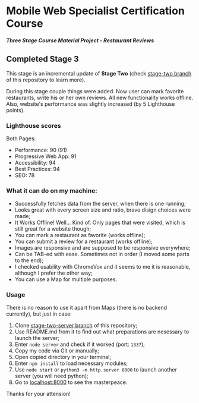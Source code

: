 # Mobile Web Specialist Certification Course

#### _Three Stage Course Material Project - Restaurant Reviews_

## Completed Stage 3

This stage is an incremental update of **Stage Two** (check [stage-two branch](https://github.com/fabritsius/restaurant-reviews-app/tree/stage-two) of this repository to learn more).

During this stage couple things were added. Now user can mark favorite restaurants, write his or her own reviews. All new functionality works offline. Also, website's performance was slightly increased (by 5 Lighthouse points).

### Lighthouse scores 

Both Pages:
- Performance: 90 (91)
- Progressive Web App: 91
- Accessibility: 94
- Best Practices: 94
- SEO: 78

### What it can do on my machine:

- Successfully fetches data from the server, when there is one running;
- Looks great with every screen size and ratio, brave disign choices were made;
- It Works Offline! Well... Kind of. Only pages that were visited, which is still great for a website though;
- You can mark a restaurant as favorite (works offline);
- You can submit a review for a restaurant (works offline);
- Images are responsive and are supposed to be responsive everywhere;
- Can be TAB-ed with ease. Sometimes not in order (I moved some parts to the end);
- I checked usability with ChromeVox and it seems to me it is reasonable, although I prefer the other way;
- You can use a Map for multiple purposes.

### Usage

There is no reason to use it apart from Maps (there is no backend currently), but just in case:

1. Clone [stage-two-server branch](https://github.com/fabritsius/restaurant-reviews-app/tree/stage-three-server) of this repository;
2. Use README.md from it to find out what preparations are nesessary to launch the server;
3. Enter `node server` and check if it worked (port: `1337`);
4. Copy my code via Git or manually;
5. Open copied directory in your terminal;
6. Enter `npm install` to load necessary modules;
6. Use `node start` or `python3 -m http.server 8000` to launch another server (you will need python);
7. Go to [localhost:8000](http://localhost:8000) to see the masterpeace.

Thanks for your attension!
